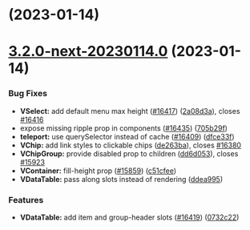 # [](https://github.com/vuetifyjs/vuetify/compare/v3.2.0-next-20230114.0...v) (2023-01-14)



# [3.2.0-next-20230114.0](https://github.com/vuetifyjs/vuetify/compare/v3.1.1...v3.2.0-next-20230114.0) (2023-01-14)


### Bug Fixes

* **VSelect:** add default menu max height ([#16417](https://github.com/vuetifyjs/vuetify/issues/16417)) ([2a08d3a](https://github.com/vuetifyjs/vuetify/commit/2a08d3a317e3efd3ab82fe5dc54553a436bffa13)), closes [#16416](https://github.com/vuetifyjs/vuetify/issues/16416)
* expose missing ripple prop in components ([#16435](https://github.com/vuetifyjs/vuetify/issues/16435)) ([705b29f](https://github.com/vuetifyjs/vuetify/commit/705b29fd5e1f6668fb55febfb5dc8ccba92a836d))
* **teleport:** use querySelector instead of cache ([#16409](https://github.com/vuetifyjs/vuetify/issues/16409)) ([dfce33f](https://github.com/vuetifyjs/vuetify/commit/dfce33fcb6b9f2ae1567ed91246b1a9d3b3538ef))
* **VChip:** add link styles to clickable chips ([de263ba](https://github.com/vuetifyjs/vuetify/commit/de263ba534f3e8c5c9c7ab01e61bd9952cb51463)), closes [#16380](https://github.com/vuetifyjs/vuetify/issues/16380)
* **VChipGroup:** provide disabled prop to children ([dd6d053](https://github.com/vuetifyjs/vuetify/commit/dd6d053f2f15bc597bfd8bf6c7c7453bd51dcf1e)), closes [#15923](https://github.com/vuetifyjs/vuetify/issues/15923)
* **VContainer:** fill-height prop ([#15859](https://github.com/vuetifyjs/vuetify/issues/15859)) ([c51cfee](https://github.com/vuetifyjs/vuetify/commit/c51cfee0b2faf09199c81d623aac3062fec3a558))
* **VDataTable:** pass along slots instead of rendering ([ddea995](https://github.com/vuetifyjs/vuetify/commit/ddea99556359ff1b272dfc10e0ddecbbc8eb6171))


### Features

* **VDataTable:** add item and group-header slots ([#16419](https://github.com/vuetifyjs/vuetify/issues/16419)) ([0732c22](https://github.com/vuetifyjs/vuetify/commit/0732c22aed24503a24aa6359cffbcaad66351492))



